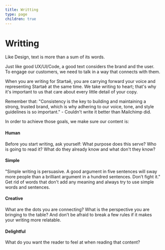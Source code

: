 ```yaml
---
title: Writting
type: page
children: true
---
```


# Writting

Like Design, text is more than a sum of its words.

Just like good UX/UI/Code, a good text considers the brand and the user. To engage our customers, we need to talk in a way that connects with them.

When you are writing for Startaê, you are carrying forward your voice and representing Startaê at the same time. We take writing to heart; that's why it's important to us that care about every little detail of your copy.

Remember that: "Consistency is the key to building and maintaining a strong, trusted brand, which is why adhering to our voice, tone, and style guidelines is so important." - Couldn't write it better than Mailchimp did.

In order to achieve those goals, we make sure our content is:

#### Human
Before you start writing, ask yourself: What purpose does this serve? Who is going to read it? What do they already know and what don't they know?

#### Simple
"Simple writing is persuasive. A good argument in five sentences will sway more people than a brilliant argument in a hundred sentences. Don’t fight it." Get rid of words that don't add any meaning and always try to use simple words and sentences.

#### Creative
What are the dots you are connecting? What is the perspective you are bringing to the table? And don’t be afraid to break a few rules if it makes your writing more relatable.

#### Delightful
What do you want the reader to feel at when reading that content?
